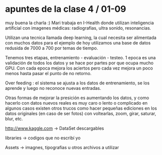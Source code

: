 # apuntes de la clase 4 / 01-09

muy buena la charla :) 
Mari trabaja en I-Health donde utilizan inteligencia artificial con imagenes médicas: radiografias, ultra sonido, resonancias. 

Utilizan una tecnica llamada deep learning, la cual necesita ser alimentada con muchos datos
para el ejemplo de hoy utilizamos una base de datos redusida de  7000 a 700 por temas de tiempo. 

Tenemos tres etapas, entrenamiento - evaluación - testeo. 
1 epoca es una validación de todos los datos y se hace por partes por que ocupa mucho GPU. 
Con cada epoca mejora los aciertos pero cada vez mejora un poco menos hasta pasar el punto de no retorno.

Over feeding : el sistema  se ajusta a los datos de entrenamiento, se los aprende y luego no reconoce nuevas entradas. 

Otras formas de mejorar la presición es aumentando los datos, y como hacerlo con datos nuevos reales es muy caro o lento o complicado en algunos casos existen otros trucos como hacer pequeñas ediciones en los datos originales (en caso de ser fotos) con voltearlas, zoom, girar, saturar, blur, etc.

http://www.kaggle.com -> DataSet descargables 

libraries -> codigos que no escribí yo 

Assets -> imagnes, tipografias u otros archivos a utilizar
